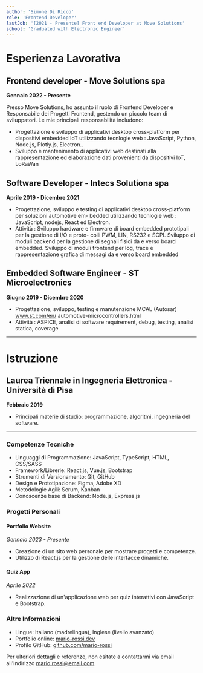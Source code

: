 ```yaml
---
author: 'Simone Di Ricco'
role: 'Frontend Developer'
lastJob: '[2021 - Presente] Front end Developer at Move Solutions'
school: 'Graduated with Electronic Engineer'
---
```


# Esperienza Lavorativa

## Frontend developer - Move Solutions spa
**Gennaio 2022 - Presente**

Presso Move Solutions, ho assunto il ruolo di Frontend Developer e Responsabile dei Progetti Frontend, gestendo un piccolo team di sviluppatori. Le mie principali responsabilità includono:

- Progettazione e sviluppo di applicativi desktop cross-platform per dispositivi embedded IoT utilizzando tecnlogie web : JavaScript, Python, Node.js, Plotly.js, Electron..
- Sviluppo e mantenimento di applicativi web destinati alla rappresentazione ed elaborazione dati provenienti da dispositivi IoT, LoRaWan


## Software Developer - Intecs Solutiona spa
**Aprile 2019 - Dicembre 2021**
- Progettazione, sviluppo e testing di applicativi desktop cross-platform per soluzioni automotive em-
bedded utilizzando tecnlogie web : JavaScript, nodejs, React ed Electron.
- Attività : Sviluppo hardware e firmware di board embedded prototipali per la gestione di I/O e proto-
colli PWM, LIN, RS232 e SCPI. Sviluppo di moduli backend per la gestione di segnali fisici da e verso
board embedded. Sviluppo di moduli frontend per log, trace e rappresentazione grafica di messagi
da e verso board embedded

## Embedded Software Engineer - ST Microelectronics
**Giugno 2019 - Dicembre 2020**
- Progettazione, sviluppo, testing e manutenzione MCAL (Autosar) www.st.com/en/
automotive-microcontrollers.html
- Attività : ASPICE, analisi di software requirement, debug, testing, analisi statica, coverage


---

# Istruzione

## Laurea Triennale in Ingegneria Elettronica - Università di Pisa
**Febbraio 2019**
- Principali materie di studio: programmazione, algoritmi, ingegneria del software.


---

### Competenze Tecniche

- Linguaggi di Programmazione: JavaScript, TypeScript, HTML, CSS/SASS
- Framework/Librerie: React.js, Vue.js, Bootstrap
- Strumenti di Versionamento: Git, GitHub
- Design e Prototipazione: Figma, Adobe XD
- Metodologie Agili: Scrum, Kanban
- Conoscenze base di Backend: Node.js, Express.js


### Progetti Personali

#### Portfolio Website
*Gennaio 2023 - Presente*
- Creazione di un sito web personale per mostrare progetti e competenze.
- Utilizzo di React.js per la gestione delle interfacce dinamiche.

#### Quiz App
*Aprile 2022*
- Realizzazione di un'applicazione web per quiz interattivi con JavaScript e Bootstrap.


### Altre Informazioni

- Lingue: Italiano (madrelingua), Inglese (livello avanzato)
- Portfolio online: [mario-rossi.dev](https://www.mario-rossi.dev)
- Profilo GitHub: [github.com/mario-rossi](https://github.com/mario-rossi)


Per ulteriori dettagli e referenze, non esitate a contattarmi via email all'indirizzo mario.rossi@email.com.

